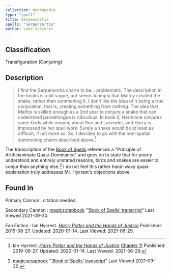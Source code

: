 ```yaml
---
collection: Harrypedia
type: "spell"
title: Serpensortia
spells: "Serpensortia"
author: Luke Schierer
---
```


## Classification

Transfiguration (Conjuring)

## Description

> I find the Serpensortia charm to be… problematic. The description in the
> books is a bit vague, but seems to imply that Malfoy created the snake,
> rather than summoning it. I don't like the idea of it being a true
> conjuration, that is, creating something from nothing. The idea that Malfoy
> is skilled enough as a 2nd year to conjure a snake that can understand
> parseltongue is ridiculous. In book 6, Hermione conjures some birds while
> moping about Ron and Lavender, and Harry is impressed by her spell work.
> Surely a snake would be at least as difficult, if not more so. So, I decided
> to go with the non-spatial summoning charm described above.[^210629-6]

The transcription of the [Book of Spells][] references a "Principle of
Artificianimate Quasi-Dominance" and goes on to state that for poorly understood
and entirely unstated reasons, birds and snakes are easier to conjur than
anything else.[^210930-21] I do not feel this rather hand-wavy
quasi-explanation truly addresses Mr. Hycrest's objections above.

[Book of Spells]: https://magicscrapbook.tumblr.com/post/162085200042/book-of-spells-transcript

[^210629-6]:
    Ian Hycrest.
    _[Harry Potter and the Hands of Justice](https://www.fanfiction.net/s/13374289)_
    [Chapter 11](https://www.fanfiction.net/s/13374289/12/Harry-Potter-and-the-Hands-of-Justice)
    Published: 2019-08-27. Updated: 2020-01-14. Last Viewed: 2021-06-29.

[^210930-21]:
    [magicscrapbook](https://magicscrapbook.tumblr.com/)
    "[‘Book of Spells’ transcript](https://magicscrapbook.tumblr.com/post/162085200042/book-of-spells-transcript)"
    Last Viewed 2021-09-30.

## Found in

Primary Cannon
: citation needed.

Secondary Cannon
: [magicscrapbook](https://magicscrapbook.tumblr.com/)
"[‘Book of Spells’ transcript](https://magicscrapbook.tumblr.com/post/162085200042/book-of-spells-transcript)"
Last Viewed 2021-09-30.

Fan Fiction
: Ian Hycrest.
_[Harry Potter and the Hands of Justice](https://www.fanfiction.net/s/13374289)_
Published: 2019-08-27. Updated: 2020-01-14. Last Viewed: 2021-06-29.
